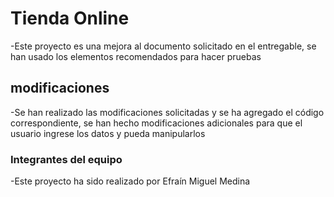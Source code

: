 # Tienda Online

-Este proyecto es una mejora al documento solicitado en el entregable, se han usado los elementos recomendados para hacer pruebas

## modificaciones

-Se han realizado las modificaciones solicitadas y se ha agregado el código correspondiente, se han hecho modificaciones adicionales para que el usuario ingrese los datos y pueda manipularlos

### Integrantes del equipo

-Este proyecto ha sido realizado por Efraín Miguel Medina
